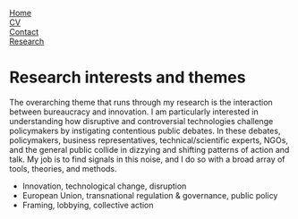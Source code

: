 [Home](https://basselhak.github.io/)  
[CV](https://basselhak.github.io/cv)  
[Contact](https://basselhak.github.io/contact)  
[Research](https://basselhak.github.io/research)  

# Research interests and themes

The overarching theme that runs through my research is the interaction between bureaucracy and innovation. I am particularly interested in understanding how disruptive and controversial technologies challenge policymakers by instigating contentious public debates. In these debates, policymakers, business representatives, technical/scientific experts, NGOs, and the general public collide in dizzying and shifting patterns of action and talk. My job is to find signals in this noise, and I do so with a broad array of tools, theories, and methods.

- Innovation, technological change, disruption
- European Union, transnational regulation & governance, public policy
- Framing, lobbying, collective action
